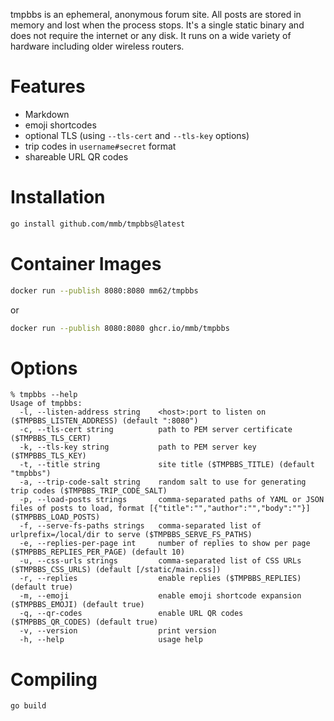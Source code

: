 tmpbbs is an ephemeral, anonymous forum site. All posts are stored in memory
and lost when the process stops. It's a single static binary and does not require the
internet or any disk. It runs on a wide variety of hardware including
older wireless routers.

# Features
  * Markdown
  * emoji shortcodes
  * optional TLS (using `--tls-cert` and `--tls-key` options)
  * trip codes in `username#secret` format
  * shareable URL QR codes

# Installation

```sh
go install github.com/mmb/tmpbbs@latest
```

# Container Images

```sh
docker run --publish 8080:8080 mm62/tmpbbs
```

or

```sh
docker run --publish 8080:8080 ghcr.io/mmb/tmpbbs
```

# Options

```
% tmpbbs --help
Usage of tmpbbs:
  -l, --listen-address string    <host>:port to listen on ($TMPBBS_LISTEN_ADDRESS) (default ":8080")
  -c, --tls-cert string          path to PEM server certificate ($TMPBBS_TLS_CERT)
  -k, --tls-key string           path to PEM server key ($TMPBBS_TLS_KEY)
  -t, --title string             site title ($TMPBBS_TITLE) (default "tmpbbs")
  -a, --trip-code-salt string    random salt to use for generating trip codes ($TMPBBS_TRIP_CODE_SALT)
  -p, --load-posts strings       comma-separated paths of YAML or JSON files of posts to load, format [{"title":"","author":"","body":""}] ($TMPBBS_LOAD_POSTS)
  -f, --serve-fs-paths strings   comma-separated list of urlprefix=/local/dir to serve ($TMPBBS_SERVE_FS_PATHS)
  -e, --replies-per-page int     number of replies to show per page ($TMPBBS_REPLIES_PER_PAGE) (default 10)
  -u, --css-urls strings         comma-separated list of CSS URLs ($TMPBBS_CSS_URLS) (default [/static/main.css])
  -r, --replies                  enable replies ($TMPBBS_REPLIES) (default true)
  -m, --emoji                    enable emoji shortcode expansion ($TMPBBS_EMOJI) (default true)
  -q, --qr-codes                 enable URL QR codes ($TMPBBS_QR_CODES) (default true)
  -v, --version                  print version
  -h, --help                     usage help
```

# Compiling

```sh
go build
```
